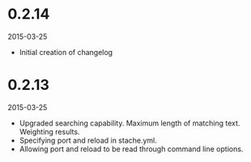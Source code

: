 # 0.2.14

2015-03-25

 - Initial creation of changelog
 
# 0.2.13

2015-03-25

 - Upgraded searching capability.  Maximum length of matching text.  Weighting results.
 - Specifying port and reload in stache.yml.
 - Allowing port and reload to be read through command line options.